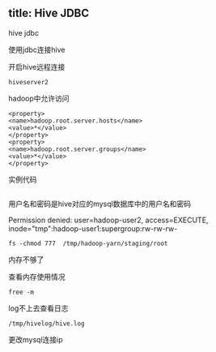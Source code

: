 title: Hive JDBC
---

hive jdbc

<!-- more -->

使用jdbc连接hive

开启hive远程连接

```
hiveserver2
```

hadoop中允许访问

```
<property>
<name>hadoop.root.server.hosts</name>
<value>*</value>
</property>
<property>
<name>hadoop.root.server.groups</name>
<value>*</value>
</property>
```

实例代码

```

```

用户名和密码是hive对应的mysql数据库中的用户名和密码

Permission denied: user=hadoop-user2, access=EXECUTE, inode="tmp":hadoop-user1:supergroup:rw-rw-rw-

```
fs -chmod 777  /tmp/hadoop-yarn/staging/root
```

内存不够了

查看内存使用情况

```
free -m
```

log不上去查看日志

```
/tmp/hivelog/hive.log
```

更改mysql连接ip